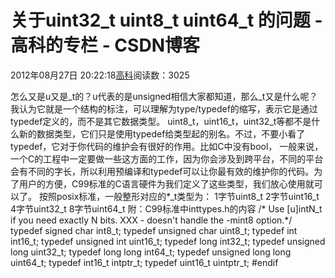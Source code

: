 
# 关于uint32_t uint8_t  uint64_t 的问题 - 高科的专栏 - CSDN博客

2012年08月27日 20:22:18[高科](https://me.csdn.net/pbymw8iwm)阅读数：3025


怎么又是u又是_t的？u代表的是unsigned相信大家都知道，那么_t又是什么呢？我认为它就是一个结构的标注，可以理解为type/typedef的缩写，表示它是通过typedef定义的，而不是其它数据类型。
uint8_t，uint16_t，uint32_t等都不是什么新的数据类型，它们只是使用typedef给类型起的别名。不过，不要小看了typedef，它对于你代码的维护会有很好的作用。比如C中没有bool，
一般来说，一个C的工程中一定要做一些这方面的工作，因为你会涉及到跨平台，不同的平台会有不同的字长，所以利用预编译和typedef可以让你最有效的维护你的代码。为了用户的方便，C99标准的C语言硬件为我们定义了这些类型，我们放心使用就可以了。
按照posix标准，一般整形对应的*_t类型为：
1字节uint8_t
2字节uint16_t
4字节uint32_t
8字节uint64_t
附：C99标准中inttypes.h的内容
/* Use [u]intN_t if you need exactly N bits.
XXX - doesn't handle the -mint8 option.*/
typedef signed char int8_t;
typedef unsigned char uint8_t;
typedef int int16_t;
typedef unsigned int uint16_t;
typedef long int32_t;
typedef unsigned long uint32_t;
typedef long long int64_t;
typedef unsigned long long uint64_t;
typedef int16_t intptr_t;
typedef uint16_t uintptr_t;
\#endif


